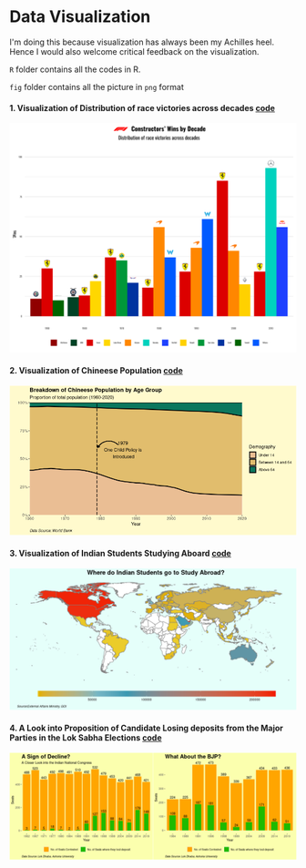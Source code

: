 # Data Visualization

I'm doing this because visualization has always been my Achilles heel. Hence I would also welcome critical feedback on the visualization. 

`R` folder contains all the codes in R.

`fig` folder contains all the picture in `png` format 
 

 #### 1. Visualization of Distribution of race victories across decades [code](https://github.com/SanjayShetty01/Data-Visualization/blob/main/R/F1_decadal_points.R)
 ![image1](https://github.com/SanjayShetty01/Data-Visualization/blob/main/fig/f1_constructor_total_win_decade.png)


 #### 2. Visualization of Chineese Population [code](https://github.com/SanjayShetty01/Data-Visualization/blob/main/R/ChinaVisualization.R)

![image2](https://github.com/SanjayShetty01/Data-Visualization/blob/main/fig/ChinaVisualization.png)

#### 3. Visualization of Indian Students Studying Aboard [code](https://github.com/SanjayShetty01/Data-Visualization/blob/main/R/visualizationOfStudentAboard.R)

![image3](https://github.com/SanjayShetty01/Data-Visualization/blob/main/fig/visualizationOfStudentAboard.png)

#### 4. A Look into Proposition of Candidate Losing deposits from the Major Parties in the Lok Sabha Elections [code](https://github.com/SanjayShetty01/Data-Visualization/blob/main/R/ElectionDepositPlot.R)

![image4](https://github.com/SanjayShetty01/Data-Visualization/blob/main/fig/ElectionDepositPlot.png)


